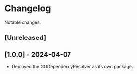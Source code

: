 # Changelog

Notable changes.

## [Unreleased]

## [1.0.0] - 2024-04-07
- Deployed the GODependencyResolver as its own package.

